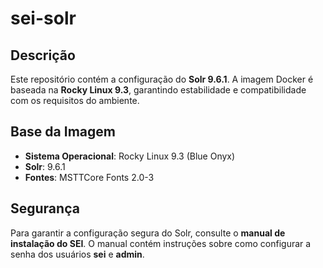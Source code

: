 # sei-solr

## Descrição

Este repositório contém a configuração do **Solr 9.6.1**. A imagem Docker é baseada na **Rocky Linux 9.3**, garantindo estabilidade e compatibilidade com os requisitos do ambiente.

## Base da Imagem

- **Sistema Operacional**: Rocky Linux 9.3 (Blue Onyx)
- **Solr**: 9.6.1
- **Fontes**: MSTTCore Fonts 2.0-3

## Segurança

Para garantir a configuração segura do Solr, consulte o **manual de instalação do SEI**. O manual contém instruções sobre como configurar a senha dos usuários **sei** e **admin**.

